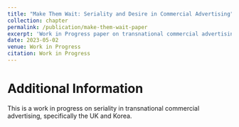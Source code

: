 ```yaml
---
title: "Make Them Wait: Seriality and Desire in Commercial Advertising"
collection: chapter
permalink: /publication/make-them-wait-paper
excerpt: 'Work in Progress paper on transnational commercial advertising.'
date: 2023-05-02
venue: Work in Progress
citation: Work in Progress
---
```

# Additional Information
This is a work in progress on seriality in transnational commercial advertising, specifically the UK and Korea. 
